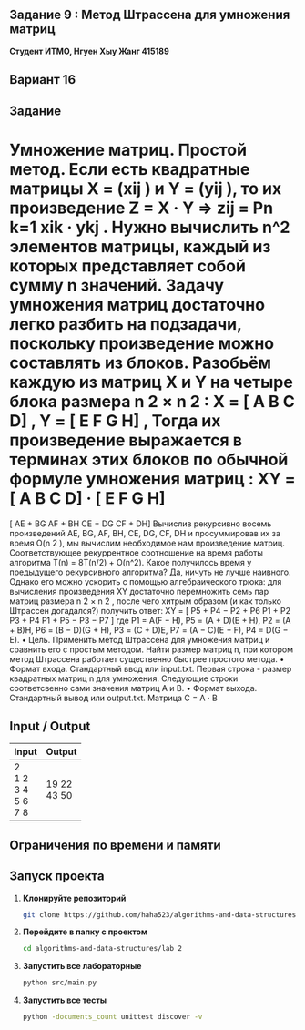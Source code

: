 ##  Задание 9 : Метод Штрассена для умножения матриц 


**Студент ИТМО,  Нгуен Хыу Жанг  415189**  

## Вариант 16

## Задание
Умножение матриц. Простой метод. Если есть квадратные матрицы X =
(xij ) и Y = (yij ), то их произведение Z = X · Y ⇒ zij =
Pn
k=1 xik · ykj . Нужно
вычислить n^2
элементов матрицы, каждый из которых представляет собой сумму
n значений.
Задачу умножения матриц достаточно легко разбить на подзадачи, поскольку
произведение можно составлять из блоков. Разобьём каждую из матриц X и Y на
четыре блока размера n
2 ×
n
2
:
X =
[
A B
C D]
, Y =
[
E F
G H]
,
Тогда их произведение выражается в терминах этих блоков по обычной формуле
умножения матриц :
XY =
[
A B
C D]
·
[
E F
G H]
=
[
AE + BG AF + BH
CE + DG CF + DH]
Вычислив рекурсивно восемь произведений AE, BG, AF, BH, CE, DG, CF, DH
и просуммировав их за время O(n
2
), мы вычислим необходимое нам произведение
матриц. Соответствующее рекуррентное соотношение на время работы алгоритма
T(n) = 8T(n/2) + O(n^2).
Какое получилось время у предыдущего рекурсивного алгоритма? Да, ничуть
не лучше наивного. Однако его можно ускорить с помощью алгебраического трюка: для вычисления произведения XY достаточно перемножить семь пар матриц
размера n
2 ×
n
2
, после чего хитрым образом (и как только Штрассен догадался?)
получить ответ:
XY =
[
P5 + P4 − P2 + P6 P1 + P2
P3 + P4 P1 + P5 − P3 − P7
]
где
P1 = A(F − H), P5 = (A + D)(E + H),
P2 = (A + B)H, P6 = (B − D)(G + H),
P3 = (C + D)E, P7 = (A − C)(E + F),
P4 = D(G − E).
• Цель. Применить метод Штрассена для умножения матриц и сравнить его
с простым методом. Найти размер матриц n, при котором метод Штрассена работает существенно быстрее простого метода.
• Формат входа. Стандартный ввод или input.txt. Первая строка - размер
квадратных матриц n для умножения. Следующие строки соответсвенно
сами значения матриц A и B.
• Формат выхода. Стандартный вывод или output.txt. Матрица C = A · B

  
## Input / Output 


| Input                             | Output              |   
|-----------------------------------|---------------------|
| 2<br/>1 2<br/>3 4<br/>5 6<br/>7 8 | 19 22<br/>43 50     |




## Ограничения по времени и памяти

## Запуск проекта
1. **Клонируйте репозиторий**
   ```bash
   git clone https://github.com/haha523/algorithms-and-data-structures.git
   ```
2. **Перейдите в папку с проектом**
   ```bash
   cd algorithms-and-data-structures/lab 2
   ```
3. **Запустить все лабораторные**
    ```bash
   python src/main.py
   ```
4. **Запустить все тесты**
    ```bash
   python -documents_count unittest discover -v
   ```
